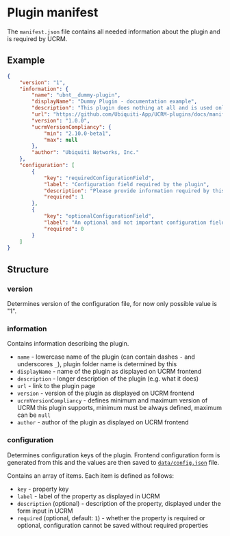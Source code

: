 # Plugin manifest
The `manifest.json` file contains all needed information about the plugin and is required by UCRM.

## Example
```json
{
    "version": "1",
    "information": {
        "name": "ubnt__dummy-plugin",
        "displayName": "Dummy Plugin - documentation example",
        "description": "This plugin does nothing at all and is used only as a documentation example.",
        "url": "https://github.com/Ubiquiti-App/UCRM-plugins/docs/manifest.md",
        "version": "1.0.0",
        "ucrmVersionCompliancy": {
            "min": "2.10.0-beta1",
            "max": null
        },
        "author": "Ubiquiti Networks, Inc."
    },
    "configuration": [
        {
            "key": "requiredConfigurationField",
            "label": "Configuration field required by the plugin",
            "description": "Please provide information required by this field.",
            "required": 1
        },
        {
            "key": "optionalConfigurationField",
            "label": "An optional and not important configuration field",
            "required": 0
        }
    ]
}
```

## Structure

### version
Determines version of the configuration file, for now only possible value is "1".

### information
Contains information describing the plugin.
- `name` - lowercase name of the plugin (can contain dashes `-` and underscores `_`), plugin folder name is determined by this
- `displayName` - name of the plugin as displayed on UCRM frontend
- `description` - longer description of the plugin (e.g. what it does)
- `url` - link to the plugin page
- `version` - version of the plugin as displayed on UCRM frontend
- `ucrmVersionCompliancy` - defines minimum and maximum version of UCRM this plugin supports, minimum must be always defined, maximum can be `null`
- `author` - author of the plugin as displayed on UCRM frontend

### configuration
Determines configuration keys of the plugin. Frontend configuration form is generated from this and the values are then saved to [`data/config.json`](file-structure.md#dataconfigjson) file.

Contains an array of items. Each item is defined as follows:
- `key` - property key
- `label` - label of the property as displayed in UCRM
- `description` (optional) - description of the property, displayed under the form input in UCRM
- `required` (optional, default: `1`) - whether the property is required or optional, configuration cannot be saved without required properties
